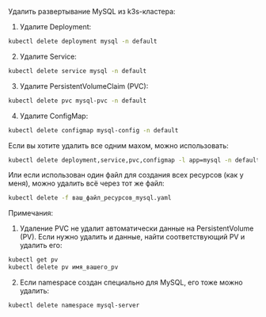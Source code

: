 Удалить развертывание MySQL из k3s-кластера:

1. Удалите Deployment:
```bash
kubectl delete deployment mysql -n default
```

2. Удалите Service:
```bash
kubectl delete service mysql -n default
```

3. Удалите PersistentVolumeClaim (PVC):
```bash
kubectl delete pvc mysql-pvc -n default
```

4. Удалите ConfigMap:
```bash
kubectl delete configmap mysql-config -n default
```

Если вы хотите удалить все одним махом, можно использовать:
```bash
kubectl delete deployment,service,pvc,configmap -l app=mysql -n default
```

Или если использован один файл для создания всех ресурсов (как у меня), можно удалить всё через тот же файл:
```bash
kubectl delete -f ваш_файл_ресурсов_mysql.yaml
```

Примечания:
1. Удаление PVC не удалит автоматически данные на PersistentVolume (PV). Если нужно удалить и данные, найти соответствующий PV и удалить его:
```bash
kubectl get pv
kubectl delete pv имя_вашего_pv
```

2. Если namespace создан специально для MySQL, его тоже можно удалить:
```bash
kubectl delete namespace mysql-server
```